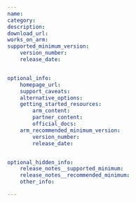 ```yaml
---
name: 
category: 
description: 
download_url: 
works_on_arm: 
supported_minimum_version:
    version_number: 
    release_date: 


optional_info:
    homepage_url: 
    support_caveats:
    alternative_options:
    getting_started_resources:
        arm_content: 
        partner_content: 
        official_docs: 
    arm_recommended_minimum_version:
        version_number: 
        release_date:


optional_hidden_info:
    release_notes__supported_minimum: 
    release_notes__recommended_minimum:
    other_info: 

---
```

